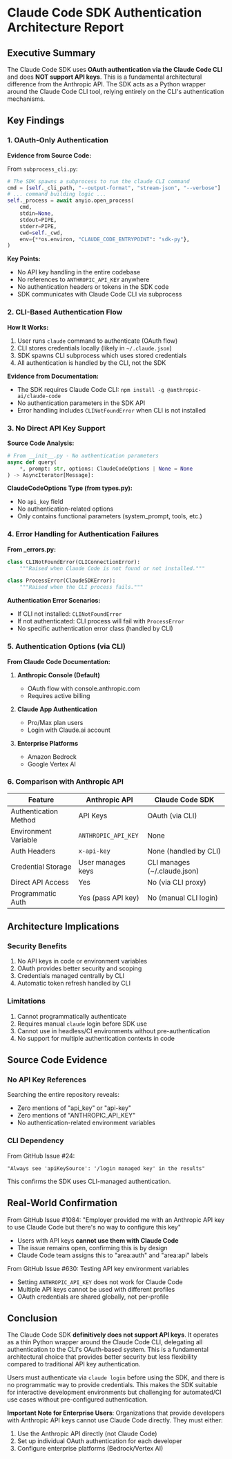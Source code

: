 # Claude Code SDK Authentication Architecture Report

## Executive Summary

The Claude Code SDK uses **OAuth authentication via the Claude Code CLI** and does **NOT support API keys**. This is a fundamental architectural difference from the Anthropic API. The SDK acts as a Python wrapper around the Claude Code CLI tool, relying entirely on the CLI's authentication mechanisms.

## Key Findings

### 1. OAuth-Only Authentication

**Evidence from Source Code:**

From `subprocess_cli.py`:
```python
# The SDK spawns a subprocess to run the claude CLI command
cmd = [self._cli_path, "--output-format", "stream-json", "--verbose"]
# ... command building logic ...
self._process = await anyio.open_process(
    cmd,
    stdin=None,
    stdout=PIPE,
    stderr=PIPE,
    cwd=self._cwd,
    env={**os.environ, "CLAUDE_CODE_ENTRYPOINT": "sdk-py"},
)
```

**Key Points:**
- No API key handling in the entire codebase
- No references to `ANTHROPIC_API_KEY` anywhere
- No authentication headers or tokens in the SDK code
- SDK communicates with Claude Code CLI via subprocess

### 2. CLI-Based Authentication Flow

**How It Works:**
1. User runs `claude` command to authenticate (OAuth flow)
2. CLI stores credentials locally (likely in `~/.claude.json`)
3. SDK spawns CLI subprocess which uses stored credentials
4. All authentication is handled by the CLI, not the SDK

**Evidence from Documentation:**
- The SDK requires Claude Code CLI: `npm install -g @anthropic-ai/claude-code`
- No authentication parameters in the SDK API
- Error handling includes `CLINotFoundError` when CLI is not installed

### 3. No Direct API Key Support

**Source Code Analysis:**
```python
# From __init__.py - No authentication parameters
async def query(
    *, prompt: str, options: ClaudeCodeOptions | None = None
) -> AsyncIterator[Message]:
```

**ClaudeCodeOptions Type (from types.py):**
- No `api_key` field
- No authentication-related options
- Only contains functional parameters (system_prompt, tools, etc.)

### 4. Error Handling for Authentication Failures

**From _errors.py:**
```python
class CLINotFoundError(CLIConnectionError):
    """Raised when Claude Code is not found or not installed."""

class ProcessError(ClaudeSDKError):
    """Raised when the CLI process fails."""
```

**Authentication Error Scenarios:**
- If CLI not installed: `CLINotFoundError`
- If not authenticated: CLI process will fail with `ProcessError`
- No specific authentication error class (handled by CLI)

### 5. Authentication Options (via CLI)

**From Claude Code Documentation:**
1. **Anthropic Console (Default)**
   - OAuth flow with console.anthropic.com
   - Requires active billing

2. **Claude App Authentication**
   - Pro/Max plan users
   - Login with Claude.ai account

3. **Enterprise Platforms**
   - Amazon Bedrock
   - Google Vertex AI

### 6. Comparison with Anthropic API

| Feature | Anthropic API | Claude Code SDK |
|---------|---------------|-----------------|
| Authentication Method | API Keys | OAuth (via CLI) |
| Environment Variable | `ANTHROPIC_API_KEY` | None |
| Auth Headers | `x-api-key` | None (handled by CLI) |
| Credential Storage | User manages keys | CLI manages (~/.claude.json) |
| Direct API Access | Yes | No (via CLI proxy) |
| Programmatic Auth | Yes (pass API key) | No (manual CLI login) |

## Architecture Implications

### Security Benefits
1. No API keys in code or environment variables
2. OAuth provides better security and scoping
3. Credentials managed centrally by CLI
4. Automatic token refresh handled by CLI

### Limitations
1. Cannot programmatically authenticate
2. Requires manual `claude` login before SDK use
3. Cannot use in headless/CI environments without pre-authentication
4. No support for multiple authentication contexts in code

## Source Code Evidence

### No API Key References
Searching the entire repository reveals:
- Zero mentions of "api_key" or "api-key"
- Zero mentions of "ANTHROPIC_API_KEY"
- No authentication-related environment variables

### CLI Dependency
From GitHub Issue #24:
```
"Always see 'apiKeySource': '/login managed key' in the results"
```
This confirms the SDK uses CLI-managed authentication.

## Real-World Confirmation

From GitHub Issue #1084: "Employer provided me with an Anthropic API key to use Claude Code but there's no way to configure this key"
- Users with API keys **cannot use them with Claude Code**
- The issue remains open, confirming this is by design
- Claude Code team assigns this to "area:auth" and "area:api" labels

From GitHub Issue #630: Testing API key environment variables
- Setting `ANTHROPIC_API_KEY` does not work for Claude Code
- Multiple API keys cannot be used with different profiles
- OAuth credentials are shared globally, not per-profile

## Conclusion

The Claude Code SDK **definitively does not support API keys**. It operates as a thin Python wrapper around the Claude Code CLI, delegating all authentication to the CLI's OAuth-based system. This is a fundamental architectural choice that provides better security but less flexibility compared to traditional API key authentication.

Users must authenticate via `claude login` before using the SDK, and there is no programmatic way to provide credentials. This makes the SDK suitable for interactive development environments but challenging for automated/CI use cases without pre-configured authentication.

**Important Note for Enterprise Users**: Organizations that provide developers with Anthropic API keys cannot use Claude Code directly. They must either:
1. Use the Anthropic API directly (not Claude Code)
2. Set up individual OAuth authentication for each developer
3. Configure enterprise platforms (Bedrock/Vertex AI)